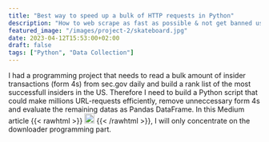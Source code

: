 ```yaml
---
title: "Best way to speed up a bulk of HTTP requests in Python"
description: "How to web scrape as fast as possible & not get banned using Asyncio?"
featured_image: "/images/project-2/skateboard.jpg"
date: 2023-04-12T15:53:00+02:00
draft: false
tags: ["Python", "Data Collection"]
---
```


I had a programming project that needs to read a bulk amount of insider transactions (form 4s) from sec.gov daily and build a rank list of the most successfull insiders in the US. Therefore I need to build a Python script that could make millions URL-requests efficiently, remove unneccessary form 4s and evaluate the remaining datas as Pandas DataFrame. In this Medium article {{< rawhtml >}} 
  <a href="https://gunardi-dashboard.herokuapp.com" target="_blank"><img src="/images/siteimages/link_icon.png" style="width:20px;height:20px;"></a>
{{< /rawhtml >}}, I will only concentrate on the downloader programming part.
